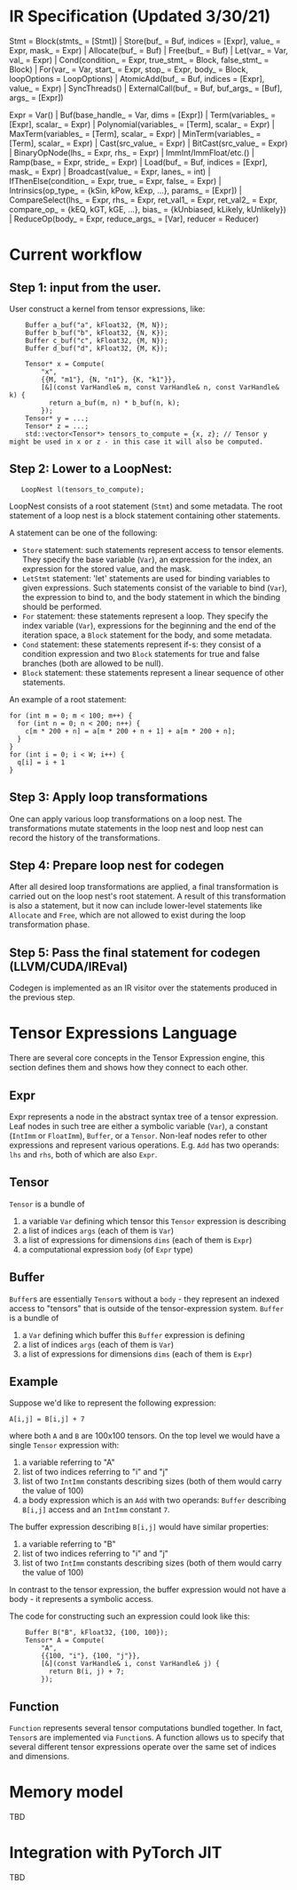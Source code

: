 # IR Specification (Updated 3/30/21)
Stmt
= Block(stmts_ = [Stmt])
| Store(buf_ = Buf, indices = [Expr], value_ = Expr, mask_ = Expr)
| Allocate(buf_ = Buf)
| Free(buf_ = Buf)
| Let(var_ = Var, val_ = Expr)
| Cond(condition_ = Expr, true_stmt_ = Block, false_stmt_ = Block)
| For(var_ = Var, start_ = Expr, stop_ = Expr, body_ = Block, loopOptions = LoopOptions)
| AtomicAdd(buf_ = Buf, indices = [Expr], value_ = Expr)
| SyncThreads()
| ExternalCall(buf_ = Buf, buf_args_ = [Buf], args_ = [Expr])

Expr
= Var()
| Buf(base_handle_ = Var, dims = [Expr])
| Term(variables_ = [Expr], scalar_ = Expr)
| Polynomial(variables_ = [Term], scalar_ = Expr)
| MaxTerm(variables_ = [Term], scalar_ = Expr)
| MinTerm(variables_ = [Term], scalar_ = Expr)
| Cast(src_value_ = Expr)
| BitCast(src_value_ = Expr)
| BinaryOpNode(lhs_ = Expr, rhs_ = Expr)
| ImmInt/ImmFloat/etc.()
| Ramp(base_ = Expr, stride_ = Expr)
| Load(buf_ = Buf, indices = [Expr], mask_ = Expr)
| Broadcast(value_ = Expr, lanes_ = int)
| IfThenElse(condition_ = Expr, true_ = Expr, false_ = Expr)
| Intrinsics(op_type_ = {kSin, kPow, kExp, ...}, params_ = [Expr])
| CompareSelect(lhs_ = Expr, rhs_ = Expr, ret_val1_ = Expr, ret_val2_ = Expr, compare_op_ = {kEQ, kGT, kGE, ...}, bias_ = {kUnbiased, kLikely, kUnlikely})
| ReduceOp(body_ = Expr, reduce_args_ = [Var], reducer = Reducer)
# Current workflow

## Step 1: input from the user.

User construct a kernel from tensor expressions, like:
```
    Buffer a_buf("a", kFloat32, {M, N});
    Buffer b_buf("b", kFloat32, {N, K});
    Buffer c_buf("c", kFloat32, {M, N});
    Buffer d_buf("d", kFloat32, {M, K});

    Tensor* x = Compute(
        "x",
        {{M, "m1"}, {N, "n1"}, {K, "k1"}},
        [&](const VarHandle& m, const VarHandle& n, const VarHandle& k) {
          return a_buf(m, n) * b_buf(n, k);
        });
    Tensor* y = ...;
    Tensor* z = ...;
    std::vector<Tensor*> tensors_to_compute = {x, z}; // Tensor y might be used in x or z - in this case it will also be computed.
```

## Step 2: Lower to a LoopNest:
```
   LoopNest l(tensors_to_compute);
```
LoopNest consists of a root statement (`Stmt`) and some metadata. The root statement of a loop nest is a block statement containing other statements.

A statement can be one of the following:
 - `Store` statement: such statements represent access to tensor elements. They specify the base variable (`Var`), an expression for the index, an expression for the stored value, and the mask.
 - `LetStmt` statement: 'let' statements are used for binding variables to given expressions. Such statements consist of the variable to bind (`Var`), the expression to bind to, and the body statement in which the binding should be performed.
 - `For` statement: these statements represent a loop. They specify the index variable (`Var`), expressions for the beginning and the end of the iteration space, a `Block` statement for the body, and some metadata.
 - `Cond` statement: these statements represent if-s: they consist of a condition expression and two `Block` statements for true and false branches (both are allowed to be null).
 - `Block` statement: these statements represent a linear sequence of other statements.

An example of a root statement:
```
for (int m = 0; m < 100; m++) {
  for (int n = 0; n < 200; n++) {
    c[m * 200 + n] = a[m * 200 + n + 1] + a[m * 200 + n];
  }
}
for (int i = 0; i < W; i++) {
  q[i] = i + 1
}
```

## Step 3: Apply loop transformations
One can apply various loop transformations on a loop nest. The transformations mutate statements in the loop nest and loop nest can record the history of the transformations.

## Step 4: Prepare loop nest for codegen
After all desired loop transformations are applied, a final transformation is carried out on the loop nest's root statement. A result of this transformation is also a statement, but it now can include lower-level statements like `Allocate` and `Free`, which are not allowed to exist during the loop transformation phase.

## Step 5: Pass the final statement for codegen (LLVM/CUDA/IREval)
Codegen is implemented as an IR visitor over the statements produced in the previous step.

# Tensor Expressions Language
There are several core concepts in the Tensor Expression engine, this section defines them and shows how they connect to each other.

## Expr
Expr represents a node in the abstract syntax tree of a tensor expression. Leaf nodes in such tree are either a symbolic variable (`Var`), a constant (`IntImm` or `FloatImm`), `Buffer`, or a `Tensor`. Non-leaf nodes refer to other expressions and represent various operations. E.g. `Add` has two operands: `lhs` and `rhs`, both of which are also `Expr`.

## Tensor
`Tensor` is a bundle of
1) a variable `Var` defining which tensor this `Tensor` expression is describing
2) a list of indices `args` (each of them is `Var`)
3) a list of expressions for dimensions `dims` (each of them is `Expr`)
4) a computational expression `body` (of `Expr` type)

## Buffer
`Buffer`s are essentially `Tensor`s without a `body` - they represent an indexed access to "tensors" that is outside of the tensor-expression system.
`Buffer` is a bundle of
1) a `Var` defining which buffer this `Buffer` expression is defining
2) a list of indices `args` (each of them is `Var`)
3) a list of expressions for dimensions `dims` (each of them is `Expr`)

## Example
Suppose we'd like to represent the following expression:
```
A[i,j] = B[i,j] + 7
```
where both `A` and `B` are 100x100 tensors.
On the top level we would have a single `Tensor` expression with:
1) a variable referring to "A"
2) list of two indices referring to "i" and "j"
3) list of two `IntImm` constants describing sizes (both of them would carry the value of 100)
4) a body expression which is an `Add` with two operands: `Buffer` describing `B[i,j]` access and an `IntImm` constant `7`.

The buffer expression describing `B[i,j]` would have similar properties:
1) a variable referring to "B"
2) list of two indices referring to "i" and "j"
3) list of two `IntImm` constants describing sizes (both of them would carry the value of 100)

In contrast to the tensor expression, the buffer expression would not have a body - it represents a symbolic access.

The code for constructing such an expression could look like this:

```
    Buffer B("B", kFloat32, {100, 100});
    Tensor* A = Compute(
        "A",
        {{100, "i"}, {100, "j"}},
        [&](const VarHandle& i, const VarHandle& j) {
          return B(i, j) + 7;
        });
```

## Function
`Function` represents several tensor computations bundled together. In fact, `Tensor`s are implemented via `Function`s. A function allows us to specify that several different tensor expressions operate over the same set of indices and dimensions.

# Memory model
TBD

# Integration with PyTorch JIT
TBD
